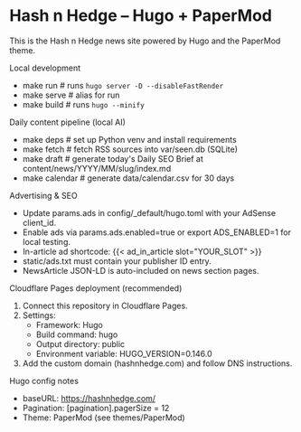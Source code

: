 # Hash n Hedge – Hugo + PaperMod

This is the Hash n Hedge news site powered by Hugo and the PaperMod theme.

Local development
- make run        # runs `hugo server -D --disableFastRender`
- make serve      # alias for run
- make build      # runs `hugo --minify`

Daily content pipeline (local AI)
- make deps       # set up Python venv and install requirements
- make fetch      # fetch RSS sources into var/seen.db (SQLite)
- make draft      # generate today's Daily SEO Brief at content/news/YYYY/MM/slug/index.md
- make calendar   # generate data/calendar.csv for 30 days

Advertising & SEO
- Update params.ads in config/_default/hugo.toml with your AdSense client_id.
- Enable ads via params.ads.enabled=true or export ADS_ENABLED=1 for local testing.
- In-article ad shortcode: {{< ad_in_article slot="YOUR_SLOT" >}}
- static/ads.txt must contain your publisher ID entry.
- NewsArticle JSON-LD is auto-included on news section pages.

Cloudflare Pages deployment (recommended)
1) Connect this repository in Cloudflare Pages.
2) Settings:
   - Framework: Hugo
   - Build command: hugo
   - Output directory: public
   - Environment variable: HUGO_VERSION=0.146.0
3) Add the custom domain (hashnhedge.com) and follow DNS instructions.

Hugo config notes
- baseURL: https://hashnhedge.com/
- Pagination: [pagination].pagerSize = 12
- Theme: PaperMod (see themes/PaperMod)
